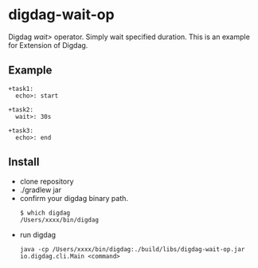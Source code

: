 # digdag-wait-op

Digdag _wait>_ operator. Simply wait specified duration.
This is an example for Extension of Digdag.

## Example
````
+task1:
  echo>: start

+task2:
  wait>: 30s

+task3:
  echo>: end
````

## Install
- clone repository
- ./gradlew jar
- confirm your digdag binary path.
  ```
  $ which digdag
  /Users/xxxx/bin/digdag
  ```
- run digdag
  ```
  java -cp /Users/xxxx/bin/digdag:./build/libs/digdag-wait-op.jar io.digdag.cli.Main <command>
  ```

